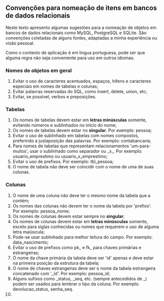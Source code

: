 ## Convenções para nomeação de itens em bancos de dados relacionais

Neste texto apresento algumas sugestões para a nomeação de objetos em bancos de dados relacionais como MySQL, PostgreSQL e SQLite. São convenções coletadas de alguns fontes, adaptadas a minha experiência ou visão pessoal.

Como o contexto de aplicação é em língua portuguesa, pode ser que alguma regra não seja conveniente para uso em outros idiomas.

### Nomes de objetos em geral
1. Evitar o uso de caracteres acentuados, espaços, hifens e caracteres especiais em nomes de tabelas e colunas;
3. Evitar palavras reservadas do SQL, como insert, delete, union, etc;
4. Evitar, se possível, verbos e preposições.

### Tabelas
1. Os nomes de tabelas devem estar em **letras minúsculas** somente, evitando números e sublinhados no início do nome;
2. Os nomes de tabelas devem estar no **singular**. Por exemplo: pessoa;
3. Evitar o uso de sublinhado em tabelas com nomes compostos, preferindo a justaposição das palavras. Por exemplo: contabancaria;
4. Para nomes de tabelas que representam relacionamentos 'um-para-muitos', usar o sublinhado como separador ou \_x_. Por exemplo: usuario_emprestimo ou usuario_x_emprestimo;
5. Evitar o uso de prefixos. Por exemplo: tbl_pessoa;
6. O nome de tabela não deve ser coincidir com o nome de uma de suas colunas.

### Colunas
1. O nome de uma coluna não deve ter o mesmo nome da tabela que a contém;
2. Os nomes das colunas não devem ter o nome da tabela por 'prefixo'. Por exemplo: pessoa_nome; 
3. Os nomes de colunas devem estar sempre no **singular**;
4. Os nomes de colunas devem estar em **letras minúsculas** somente, exceto para siglas conhecidas ou nomes que requerem o uso de alguma letra maiúscula;
5. Pode-se usar sublinhado para melhor leitura do campo. Por exemplo: data_nascimento;
6. Evitar o uso de prefixos como pk_ e fk_ para chaves primárias e estrangeiras;
7. O nome da chave primária da tabela deve ser 'id' apenas e deve estar na primeira posição da estrutura da tabela;
8. O nome de chaves estrangeiras deve ser o nome da tabela estrangeira concatenado com '\_id'. Por exemplo: pessoa_id;
9. Alguns sufixos como \_status, \_seq, etc. (sempre antecedidos de \_) podem ser usados para lembrar o tipo da coluna. Por exemplo: devolucao_status, senha_seq.
10. 
